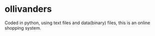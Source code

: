 # ollivanders

Coded in python, using text files and data(binary) files, this is an online shopping system.

